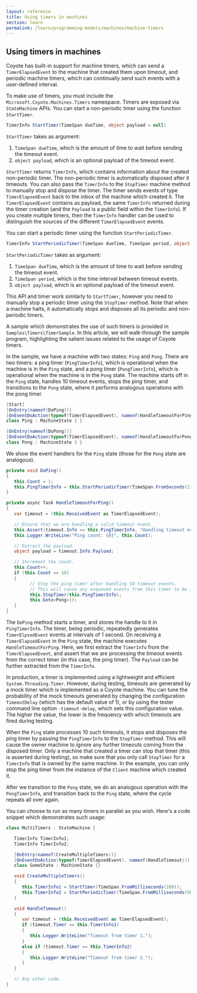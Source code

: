 ```yaml
---
layout: reference
title: Using timers in machines
section: learn
permalink: /learn/programming-models/machines/machine-timers
---
```


## Using timers in machines

Coyote has built-in support for machine timers, which can send a `TimerElapsedEvent` to the machine
that created them upon timeout, and periodic machine timers, which can continually send such events
with a user-defined interval.

To make use of timers, you must include the `Microsoft.Coyote.Machines.Timers` namespace. Timers are
exposed via `StateMachine` APIs. You can start a non-periodic timer using the function `StartTimer`.

```c#
TimerInfo StartTimer(TimeSpan dueTime, object payload = null)
```

`StartTimer` takes as argument:
1. `TimeSpan dueTime`, which is the amount of time to wait before sending the timeout event.
2. `object payload`, which is an optional payload of the timeout event.

`StartTimer` returns `TimerInfo`, which contains information about the created non-periodic timer. The
non-periodic timer is automatically disposed after it timeouts. You can also pass the `TimerInfo` to
the `StopTimer` machine method to manually stop and dispose the timer. The timer sends events of type
`TimerElapsedEvent` back to the inbox of the machine which created it. The `TimerElapsedEvent` contains
as payload, the same `TimerInfo` returned during the timer creation (and the `Payload` is a public
field within the `TimerInfo`). If you create multiple timers, then the `TimerInfo` handler can be used
to distinguish the sources of the different `TimerElapsedEvent` events.

You can start a periodic timer using the function `StartPeriodicTimer`.

```c#
TimerInfo StartPeriodicTimer(TimeSpan dueTime, TimeSpan period, object payload = null)
```

`StartPeriodicTimer` takes as argument:
1. `TimeSpan dueTime`, which is the amount of time to wait before sending the timeout event.
2. `TimeSpan period`, which is the time interval between timeout events.
3. `object payload`, which is an optional payload of the timeout event.

This API and timer work similarly to `StartTimer`, however you need to manually stop a periodic timer
using the `StopTimer` method. Note that when a machine halts, it automatically stops and disposes all
its periodic and non-periodic timers.

A sample which demonstrates the use of such timers is provided in `Samples\Timers\TimerSample`. In this
article, we will walk-through the sample program, highlighting the salient issues related to the usage
of Coyote timers.

In the sample, we have a machine with two states: `Ping` and `Pong`. There are two timers: a ping timer
(`PingTimerInfo`), which is operational when the machine is in the `Ping` state, and a pong timer
(`PongTimerInfo`), which is operational when the machine is in the `Pong` state. The machine starts off
in the `Ping` state, handles 10 timeout events, stops the ping timer, and transitions to the `Pong`
state, where it performs analogous operations with the pong timer.

```c#
[Start]
[OnEntry(nameof(DoPing))]
[OnEventDoAction(typeof(TimerElapsedEvent), nameof(HandleTimeoutForPing))]
class Ping : MachineState { }

[OnEntry(nameof(DoPong))]
[OnEventDoAction(typeof(TimerElapsedEvent), nameof(HandleTimeoutForPong))]
class Pong : MachineState { }
```

We show the event handlers for the `Ping` state (those for the `Pong` state are analogous).

```c#
private void DoPing()
{
   this.Count = 1;
   this.PingTimerInfo = this.StartPeriodicTimer(TimeSpan.FromSeconds(1), TimeSpan.FromSeconds(1), payload: new object());
}

private async Task HandleTimeoutForPing()
{
   var timeout = (this.ReceivedEvent as TimerElapsedEvent);

   // Ensure that we are handling a valid timeout event.
   this.Assert(timeout.Info == this.PingTimerInfo, "Handling timeout event from an invalid timer.");
   this.Logger.WriteLine("Ping count: {0}", this.Count);

   // Extract the payload.
   object payload = timeout.Info.Payload;

   // Increment the count.
   this.Count++;
   if (this.Count == 10)
   {
         // Stop the ping timer after handling 10 timeout events.
         // This will cause any enqueued events from this timer to be ignored.
         this.StopTimer(this.PingTimerInfo);
         this.Goto<Pong>();
   }
}
```

The `DoPing` method starts a timer, and stores the handle to it in `PingTimerInfo`. The timer, being
periodic, repeatedly generates `TimerElpsedEvent` events at intervals of 1 second. On receiving a
`TimerElapsedEvent` in the `Ping` state, the machine executes `HandleTimeoutForPing`. Here, we first
extract the `TimerInfo` from the `TimerElapsedEvent`, and assert that we are processing the timeout
events from the correct timer (in this case, the ping timer). The `Payload` can be further extracted
from the `TimerInfo`.

In production, a timer is implemented using a lightweight and efficient `System.Threading.Timer`.
However, during testing, timeouts are generated by a mock timer which is implemented as a Coyote
machine. You can tune the probability of the mock timeouts generated by changing the configuration
`TimeoutDelay` (which has the default value of 1), or by using the tester command line option
`-timeout-delay`, which sets this configuration value. The higher the value, the lower is the frequency
with which timeouts are fired during testing.

When the `Ping` state processes 10 such timeouts, it stops and disposes the ping timer by passing the
`PingTimerInfo` to the `StopTimer` method. This will cause the owner machine to ignore any further
timeouts coming from the disposed timer. Only a machine that created a timer can stop that timer (this
is asserted during testing), so make sure that you only call `StopTimer` for a `TimerInfo` that is
owned by the same machine. In the example, you can only stop the ping timer from the instance of the
`Client` machine which created it.

After we transition to the `Pong` state, we do an analogous operation with the `PongTimerInfo`, and
transition back to the `Ping` state, where the cycle repeats all over again.

You can choose to run as many timers in parallel as you wish. Here's a code snippet which demonstrates
such usage:

```c#
class MultiTimers : StateMachine {

   TimerInfo TimerInfo1;
   TimerInfo TimerInfo2;

   [OnEntry(nameof(CreateMultipleTimers))]
   [OnEventDoAction(typeof(TimerElapsedEvent), nameof(HandleTimeout))]
   class SomeState : MachineState {}

   void CreateMultipleTimers()
   {
      this.TimerInfo1 = StartTimer(TimeSpan.FromMilliseconds(100));
      this.TimerInfo2 = StartPeriodicTimer(TimeSpan.FromMilliseconds(50), TimeSpan.FromMilliseconds(200));
   }

   void HandleTimeout()
   {
      var timeout = (this.ReceivedEvent as TimerElapsedEvent);
      if (timeout.Timer == this.TimerInfo1)
      {
         this.Logger.WriteLine("Timeout from timer 1.");
      }
      else if (timeout.Timer == this.TimerInfo2)
      {
         this.Logger.WriteLine("Timeout from timer 2.");
      }
   }

   // Any other code.
}
```
